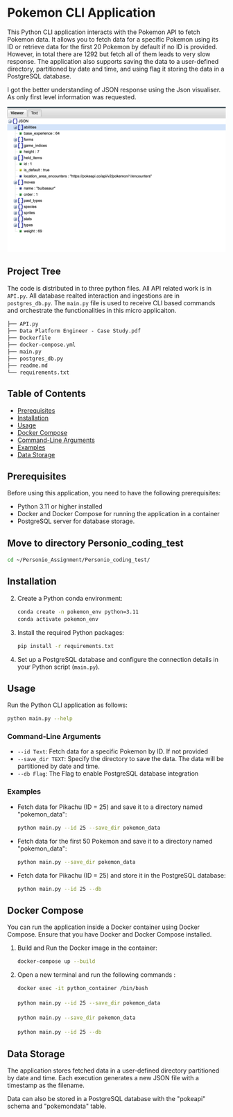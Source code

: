 # Pokemon CLI Application

This Python CLI application interacts with the Pokemon API to fetch Pokemon data. It allows you to fetch data for a specific Pokemon using its ID or retrieve data for the first 20 Pokemon by default if no ID is provided. However, in total there are 1292 but fetch all of them leads to very slow response. The application also supports saving the data to a user-defined directory, partitioned by date and time, and using flag it storing the data in a PostgreSQL database.

I got the better understanding of JSON response using the Json visualiser. As only first level information was requested. 

![Alt text](Extras/json_visualiser.png "JSON visualiser")


## Project Tree 

The code is distributed in to three python files. All API related work is in `API.py`. All database realted interaction and ingestions are in `postgres_db.py`. The `main.py` file is used to receive CLI based commands and orchestrate the functionalities in this micro applicaiton.

    ├── API.py
    ├── Data Platform Engineer - Case Study.pdf
    ├── Dockerfile
    ├── docker-compose.yml
    ├── main.py
    ├── postgres_db.py
    ├── readme.md
    └── requirements.txt

## Table of Contents

- [Prerequisites](#prerequisites)
- [Installation](#installation)
- [Usage](#usage)
- [Docker Compose](#docker-compose)
- [Command-Line Arguments](#command-line-arguments)
- [Examples](#examples)
- [Data Storage](#data-storage)

## Prerequisites

Before using this application, you need to have the following prerequisites:

- Python 3.11 or higher installed
- Docker and Docker Compose for running the application in a container
- PostgreSQL server for database storage. 

## Move to directory Personio_coding_test
   ```bash
   cd ~/Personio_Assignment/Personio_coding_test/ 
   ```

## Installation

2. Create a Python conda environment:

   ```bash
   conda create -n pokemon_env python=3.11
   conda activate pokemon_env
   ```

3. Install the required Python packages:

   ```bash
   pip install -r requirements.txt
   ```

4. Set up a PostgreSQL database and configure the connection details in your Python script (`main.py`).

## Usage

Run the Python CLI application as follows:

```bash
python main.py --help
```

### Command-Line Arguments

- `--id Text`: Fetch data for a specific Pokemon by ID. If not provided 
- `--save_dir TEXT`: Specify the directory to save the data. The data will be partitioned by date and time.
- `--db Flag`: The Flag to enable PostgreSQL database integration

### Examples

- Fetch data for Pikachu (ID = 25) and save it to a directory named "pokemon_data":

  ```bash
  python main.py --id 25 --save_dir pokemon_data
  ```

- Fetch data for the first 50 Pokemon and save it to a directory named "pokemon_data":

  ```bash
  python main.py --save_dir pokemon_data
  ```

- Fetch data for Pikachu (ID = 25) and store it in the PostgreSQL database:

  ```bash
  python main.py --id 25 --db 
  ```

## Docker Compose

You can run the application inside a Docker container using Docker Compose. Ensure that you have Docker and Docker Compose installed.

1. Build and Run the Docker image in the container:

   ```bash
   docker-compose up --build
   ```


3. Open a new terminal and run the following commands :

   ```bash
   docker exec -it python_container /bin/bash
   
   python main.py --id 25 --save_dir pokemon_data

   python main.py --save_dir pokemon_data

   python main.py --id 25 --db 
   ```

## Data Storage

The application stores fetched data in a user-defined directory partitioned by date and time. Each execution generates a new JSON file with a timestamp as the filename.

Data can also be stored in a PostgreSQL database with the "pokeapi" schema and "pokemondata" table.
